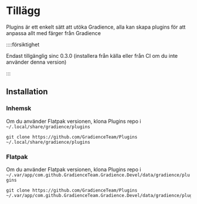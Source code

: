 # Tillägg

Plugins är ett enkelt sätt att utöka Gradience, alla kan skapa plugins för att anpassa allt med färger från Gradience

::::försiktighet

Endast tillgänglig sinc 0.3.0 (installera från källa eller från CI om du inte använder denna version)

:::


## Installation

### Inhemsk

Om du använder Flatpak versionen, klona Plugins repo i `~/.local/share/gradience/plugins`

```shell
git clone https://github.com/GradienceTeam/Plugins ~/.local/share/gradience/plugins
```


### Flatpak

Om du använder Flatpak versionen, klona Plugins repo i `~/.var/app/com.github.GradienceTeam.Gradience.Devel/data/gradience/plugins`

```shell
git clone https://github.com/GradienceTeam/Plugins ~/.var/app/com.github.GradienceTeam.Gradience.Devel/data/gradience/plugins
```
